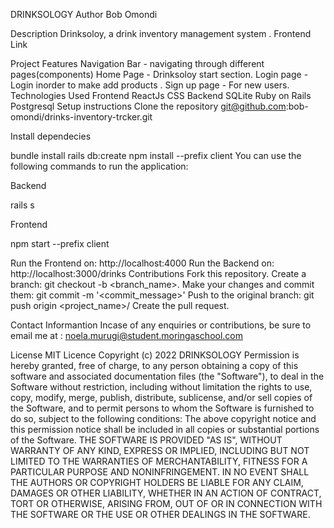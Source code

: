 DRINKSOLOGY Author Bob Omondi

Description Drinksoloy, a drink inventory management system . Frontend Link

Project Features Navigation Bar - navigating through different pages(components) Home Page - Drinksoloy start section. Login page - Login inorder to make add products . Sign up page - For new users. Technologies Used Frontend ReactJs CSS Backend SQLite Ruby on Rails Postgresql Setup instructions Clone the repository git@github.com:bob-omondi/drinks-inventory-trcker.git

Install dependecies

bundle install rails db:create npm install --prefix client You can use the following commands to run the application:

Backend

rails s

Frontend

npm start --prefix client

Run the Frontend on: http://localhost:4000 Run the Backend on: http://localhost:3000/drinks Contributions Fork this repository. Create a branch: git checkout -b <branch_name>. Make your changes and commit them: git commit -m '<commit_message>' Push to the original branch: git push origin <project_name>/ Create the pull request.

Contact Informantion Incase of any enquiries or contributions, be sure to email me at : noela.murugi@student.moringaschool.com

License MIT Licence Copyright (c) 2022 DRINKSOLOGY Permission is hereby granted, free of charge, to any person obtaining a copy of this software and associated documentation files (the "Software"), to deal in the Software without restriction, including without limitation the rights to use, copy, modify, merge, publish, distribute, sublicense, and/or sell copies of the Software, and to permit persons to whom the Software is furnished to do so, subject to the following conditions: The above copyright notice and this permission notice shall be included in all copies or substantial portions of the Software. THE SOFTWARE IS PROVIDED "AS IS", WITHOUT WARRANTY OF ANY KIND, EXPRESS OR IMPLIED, INCLUDING BUT NOT LIMITED TO THE WARRANTIES OF MERCHANTABILITY, FITNESS FOR A PARTICULAR PURPOSE AND NONINFRINGEMENT. IN NO EVENT SHALL THE AUTHORS OR COPYRIGHT HOLDERS BE LIABLE FOR ANY CLAIM, DAMAGES OR OTHER LIABILITY, WHETHER IN AN ACTION OF CONTRACT, TORT OR OTHERWISE, ARISING FROM, OUT OF OR IN CONNECTION WITH THE SOFTWARE OR THE USE OR OTHER DEALINGS IN THE SOFTWARE.
